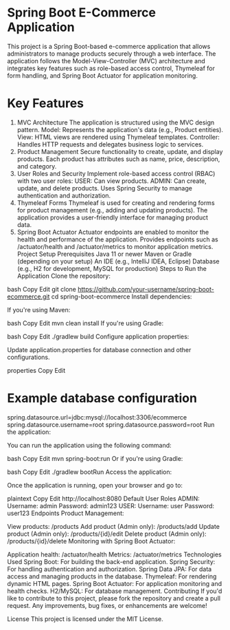 # Spring Boot E-Commerce Application
This project is a Spring Boot-based e-commerce application that allows administrators to manage products securely through a web interface. The application follows the Model-View-Controller (MVC) architecture and integrates key features such as role-based access control, Thymeleaf for form handling, and Spring Boot Actuator for application monitoring.

# Key Features
1. MVC Architecture
   The application is structured using the MVC design pattern.
   Model: Represents the application's data (e.g., Product entities).
   View: HTML views are rendered using Thymeleaf templates.
   Controller: Handles HTTP requests and delegates business logic to services.
2. Product Management
   Secure functionality to create, update, and display products.
   Each product has attributes such as name, price, description, and category.
3. User Roles and Security
   Implement role-based access control (RBAC) with two user roles:
   USER: Can view products.
   ADMIN: Can create, update, and delete products.
   Uses Spring Security to manage authentication and authorization.
4. Thymeleaf Forms
   Thymeleaf is used for creating and rendering forms for product management (e.g., adding and updating products).
   The application provides a user-friendly interface for managing product data.
5. Spring Boot Actuator
   Actuator endpoints are enabled to monitor the health and performance of the application.
   Provides endpoints such as /actuator/health and /actuator/metrics to monitor application metrics.
   Project Setup
   Prerequisites
   Java 11 or newer
   Maven or Gradle (depending on your setup)
   An IDE (e.g., IntelliJ IDEA, Eclipse)
   Database (e.g., H2 for development, MySQL for production)
   Steps to Run the Application
   Clone the repository:

bash
Copy
Edit
git clone https://github.com/your-username/spring-boot-ecommerce.git
cd spring-boot-ecommerce
Install dependencies:

If you're using Maven:

bash
Copy
Edit
mvn clean install
If you're using Gradle:

bash
Copy
Edit
./gradlew build
Configure application properties:

Update application.properties for database connection and other configurations.

properties
Copy
Edit
# Example database configuration
spring.datasource.url=jdbc:mysql://localhost:3306/ecommerce
spring.datasource.username=root
spring.datasource.password=root
Run the application:

You can run the application using the following command:

bash
Copy
Edit
mvn spring-boot:run
Or if you're using Gradle:

bash
Copy
Edit
./gradlew bootRun
Access the application:

Once the application is running, open your browser and go to:

plaintext
Copy
Edit
http://localhost:8080
Default User Roles
ADMIN:
Username: admin
Password: admin123
USER:
Username: user
Password: user123
Endpoints
Product Management:

View products: /products
Add product (Admin only): /products/add
Update product (Admin only): /products/{id}/edit
Delete product (Admin only): /products/{id}/delete
Monitoring with Spring Boot Actuator:

Application health: /actuator/health
Metrics: /actuator/metrics
Technologies Used
Spring Boot: For building the back-end application.
Spring Security: For handling authentication and authorization.
Spring Data JPA: For data access and managing products in the database.
Thymeleaf: For rendering dynamic HTML pages.
Spring Boot Actuator: For application monitoring and health checks.
H2/MySQL: For database management.
Contributing
If you'd like to contribute to this project, please fork the repository and create a pull request. Any improvements, bug fixes, or enhancements are welcome!

License
This project is licensed under the MIT License.
